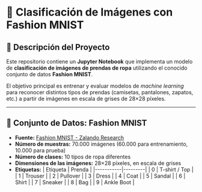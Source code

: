 # 👗 Clasificación de Imágenes con Fashion MNIST
## 🧩 Descripción del Proyecto

Este repositorio contiene un **Jupyter Notebook** que implementa un modelo de **clasificación de imágenes de prendas de ropa** utilizando el conocido conjunto de datos **Fashion MNIST**.

El objetivo principal es entrenar y evaluar modelos de *machine learning* para reconocer distintos tipos de prendas (camisetas, pantalones, zapatos, etc.) a partir de imágenes en escala de grises de 28×28 píxeles.

---

## 🧾 Conjunto de Datos: Fashion MNIST

- **Fuente:** [Fashion MNIST - Zalando Research](https://github.com/zalandoresearch/fashion-mnist)
- **Número de muestras:** 70.000 imágenes (60.000 para entrenamiento, 10.000 para prueba)
- **Número de clases:** 10 tipos de ropa diferentes  
- **Dimensiones de las imágenes:** 28×28 píxeles, en escala de grises  
- **Etiquetas:**
  | Etiqueta | Prenda |
  |-----------|---------|
  | 0 | T-shirt / Top |
  | 1 | Trouser |
  | 2 | Pullover |
  | 3 | Dress |
  | 4 | Coat |
  | 5 | Sandal |
  | 6 | Shirt |
  | 7 | Sneaker |
  | 8 | Bag |
  | 9 | Ankle Boot |

